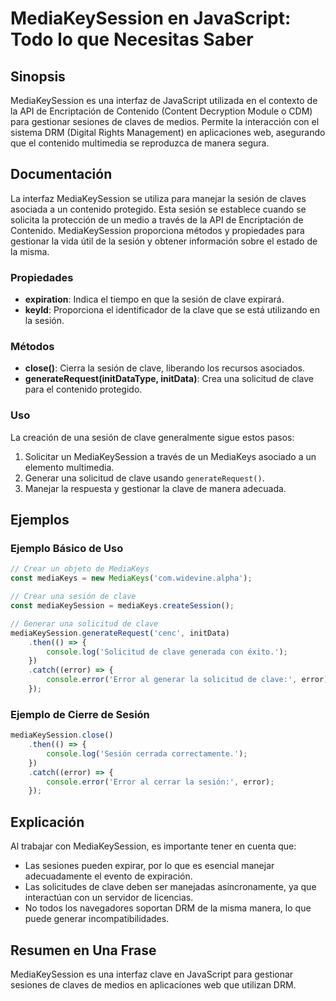 <!--
Meta Description: # MediaKeySession en JavaScript: Todo lo que Necesitas Saber ## Sinopsis MediaKeySession es una interfaz de JavaScript utilizada en el contexto de la ...
Meta Keywords: clave, sesión, mediakeysession, que, una
-->

# MediaKeySession en JavaScript: Todo lo que Necesitas Saber

## Sinopsis
MediaKeySession es una interfaz de JavaScript utilizada en el contexto de la API de Encriptación de Contenido (Content Decryption Module o CDM) para gestionar sesiones de claves de medios. Permite la interacción con el sistema DRM (Digital Rights Management) en aplicaciones web, asegurando que el contenido multimedia se reproduzca de manera segura.

## Documentación
La interfaz MediaKeySession se utiliza para manejar la sesión de claves asociada a un contenido protegido. Esta sesión se establece cuando se solicita la protección de un medio a través de la API de Encriptación de Contenido. MediaKeySession proporciona métodos y propiedades para gestionar la vida útil de la sesión y obtener información sobre el estado de la misma.

### Propiedades
- **expiration**: Indica el tiempo en que la sesión de clave expirará.
- **keyId**: Proporciona el identificador de la clave que se está utilizando en la sesión.

### Métodos
- **close()**: Cierra la sesión de clave, liberando los recursos asociados.
- **generateRequest(initDataType, initData)**: Crea una solicitud de clave para el contenido protegido. 

### Uso
La creación de una sesión de clave generalmente sigue estos pasos:
1. Solicitar un MediaKeySession a través de un MediaKeys asociado a un elemento multimedia.
2. Generar una solicitud de clave usando `generateRequest()`.
3. Manejar la respuesta y gestionar la clave de manera adecuada.

## Ejemplos

### Ejemplo Básico de Uso
```javascript
// Crear un objeto de MediaKeys
const mediaKeys = new MediaKeys('com.widevine.alpha');

// Crear una sesión de clave
const mediaKeySession = mediaKeys.createSession();

// Generar una solicitud de clave
mediaKeySession.generateRequest('cenc', initData)
    .then(() => {
        console.log('Solicitud de clave generada con éxito.');
    })
    .catch((error) => {
        console.error('Error al generar la solicitud de clave:', error);
    });
```

### Ejemplo de Cierre de Sesión
```javascript
mediaKeySession.close()
    .then(() => {
        console.log('Sesión cerrada correctamente.');
    })
    .catch((error) => {
        console.error('Error al cerrar la sesión:', error);
    });
```

## Explicación
Al trabajar con MediaKeySession, es importante tener en cuenta que:
- Las sesiones pueden expirar, por lo que es esencial manejar adecuadamente el evento de expiración.
- Las solicitudes de clave deben ser manejadas asíncronamente, ya que interactúan con un servidor de licencias.
- No todos los navegadores soportan DRM de la misma manera, lo que puede generar incompatibilidades.

## Resumen en Una Frase
MediaKeySession es una interfaz clave en JavaScript para gestionar sesiones de claves de medios en aplicaciones web que utilizan DRM.